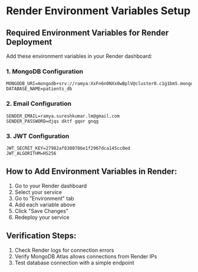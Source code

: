 # Render Environment Variables Setup

## Required Environment Variables for Render Deployment

Add these environment variables in your Render dashboard:

### 1. MongoDB Configuration
```
MONGODB_URI=mongodb+srv://ramya:XxFn6n0NXx0wBplV@cluster0.c1g1bm5.mongodb.net
DATABASE_NAME=patients_db
```

### 2. Email Configuration
```
SENDER_EMAIL=ramya.sureshkumar.lm@gmail.com
SENDER_PASSWORD=djqs dktf gqor gnqg
```

### 3. JWT Configuration
```
JWT_SECRET_KEY=27982af8380786e1f2967dca145cc0ed
JWT_ALGORITHM=HS256
```

## How to Add Environment Variables in Render:

1. Go to your Render dashboard
2. Select your service
3. Go to "Environment" tab
4. Add each variable above
5. Click "Save Changes"
6. Redeploy your service

## Verification Steps:

1. Check Render logs for connection errors
2. Verify MongoDB Atlas allows connections from Render IPs
3. Test database connection with a simple endpoint

